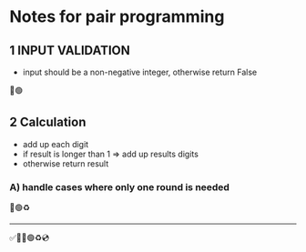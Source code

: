 # Notes for pair programming

## 1 INPUT VALIDATION
- input should be a non-negative integer, otherwise return False
  
🔴🟢

## 2 Calculation
- add up each digit
- if result is longer than 1 => add up results digits
- otherwise return result
### A) handle cases where only one round is needed
🔴🟢♻️

***
✅🍅🔴🟢♻️💿
